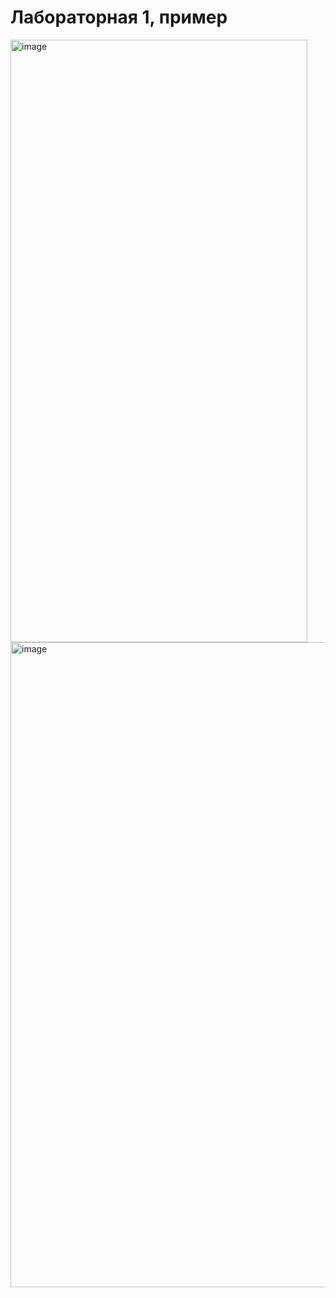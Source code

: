 # Лабораторная 1, пример

<img width="475" height="964" alt="image" src="https://github.com/user-attachments/assets/d0c2bd23-5dc5-45ab-bf76-bf84caef9690" />

<img width="1920" height="1032" alt="image" src="https://github.com/user-attachments/assets/18110260-f2fb-4ff9-aeea-ae0b6176403e" />

